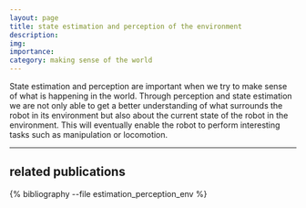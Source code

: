 ```yaml
---
layout: page
title: state estimation and perception of the environment
description: 
img: 
importance: 
category: making sense of the world
---
```

State estimation and perception are important when we try to make sense of what is 
happening in the world. Through perception and state estimation we are not only able to get a better understanding of what surrounds the robot in its environment but also about the current state of the robot in the environment. This will eventually enable the robot to perform interesting tasks such as manipulation or locomotion. 

---
## related publications
<div class="publications">

{% bibliography --file estimation_perception_env %}

</div>